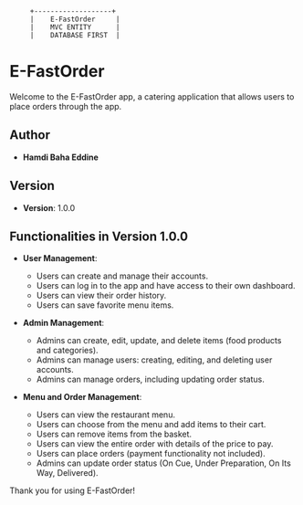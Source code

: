          +-------------------+
         |    E-FastOrder     |
         |    MVC ENTITY      |
         |    DATABASE FIRST  |

# E-FastOrder

Welcome to the E-FastOrder app, a catering application that allows users to place orders through the app.

## Author

- **Hamdi Baha Eddine**

## Version

- **Version**: 1.0.0

## Functionalities in Version 1.0.0

- **User Management**:
    - Users can create and manage their accounts.
    - Users can log in to the app and have access to their own dashboard.
    - Users can view their order history.
    - Users can save favorite menu items.
    
- **Admin Management**:
    - Admins can create, edit, update, and delete items (food products and categories).
    - Admins can manage users: creating, editing, and deleting user accounts.
    - Admins can manage orders, including updating order status.

- **Menu and Order Management**:
    - Users can view the restaurant menu.
    - Users can choose from the menu and add items to their cart.
    - Users can remove items from the basket.
    - Users can view the entire order with details of the price to pay.
    - Users can place orders (payment functionality not included).
    - Admins can update order status (On Cue, Under Preparation, On Its Way, Delivered).

Thank you for using E-FastOrder!


